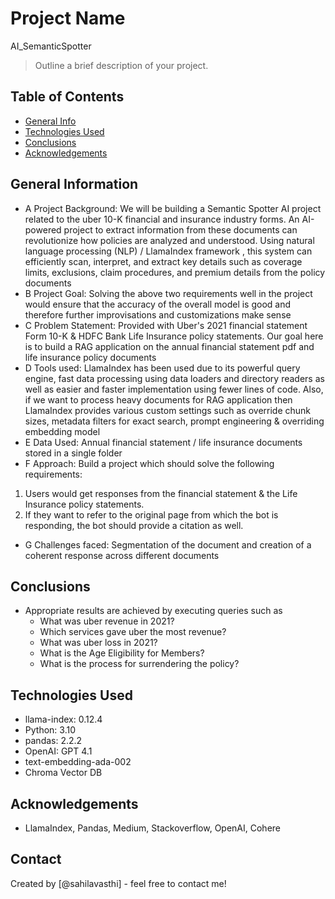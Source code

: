 # Project Name
AI_SemanticSpotter
> Outline a brief description of your project.


## Table of Contents
* [General Info](#general-information)
* [Technologies Used](#technologies-used)
* [Conclusions](#conclusions)
* [Acknowledgements](#acknowledgements)

## General Information
- A	Project Background:
We will be building a Semantic Spotter AI project related to the uber 10-K financial and insurance industry forms. An AI-powered project to extract information from these documents can revolutionize how policies are analyzed and understood. Using natural language processing (NLP) / LlamaIndex framework , this system can efficiently scan, interpret, and extract key details such as coverage limits, exclusions, claim procedures, and premium details from the policy documents
- B	Project Goal:
Solving the above two requirements well in the project would ensure that the accuracy of the overall model is good and therefore further improvisations and customizations make sense
- C Problem Statement:
Provided with Uber's 2021 financial statement Form 10-K & HDFC Bank Life Insurance policy statements. Our goal here is to build a RAG application on the annual financial statement pdf and life insurance policy documents
- D Tools used:
LlamaIndex has been used due to its powerful query engine, fast data processing using data loaders and directory readers as well as easier and faster implementation using fewer lines of code. Also, if we want to process heavy documents for RAG application then LlamaIndex provides various custom settings such as override chunk sizes, metadata filters for exact search, prompt engineering & overriding embedding model
- E Data Used:
Annual financial statement / life insurance documents stored in a single folder
- F Approach:
Build a project which should solve the following requirements:
1. Users would get responses from the financial statement & the Life Insurance policy statements.
2. If they want to refer to the original page from which the bot is responding, the bot should provide a citation as well.
- G Challenges faced: Segmentation of the document and creation of a coherent response across different documents

## Conclusions
- Appropriate results are achieved by executing queries such as 
	- What was uber revenue in 2021?
	- Which services gave uber the most revenue?
	- What was uber loss in 2021?
	- What is the Age Eligibility for Members?
	- What is the process for surrendering the policy?

## Technologies Used
- llama-index: 0.12.4
- Python: 3.10
- pandas: 2.2.2
- OpenAI: GPT 4.1
- text-embedding-ada-002 
- Chroma Vector DB

<!-- As the libraries versions keep on changing, it is recommended to mention the version of library used in this project -->

## Acknowledgements
- LlamaIndex, Pandas, Medium, Stackoverflow, OpenAI, Cohere

## Contact
Created by [@sahilavasthi] - feel free to contact me!